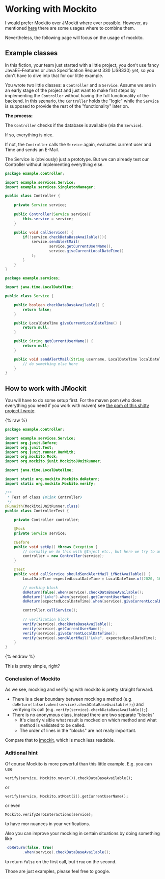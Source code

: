 # Working with Mockito

I would prefer Mockito over JMockit where ever possible. 
However, as mentioned [here](junitAndMockitoAndJmockit.md) there are some usages where to combine them.  

Nevertheless, the following page will focus on the usage of mockito.


## Example classes

In this fiction, your team just started with a little project, you don't use fancy JavaEE-Features or Java Specification 
Request 330 (JSR330) yet, so you don't have to dive into that for our little example.

You wrote two little classes: a `Controller` and a `Service`. Assume we are in an early stage of the project and just want
to make first steps by implementing the `Controller` without having the full functionality of the backend. In this
szenario, the `Controller` holds the "logic" while the `Service` is supposed to provide the rest of the "functionality"
later on.

**The process:**

The `Controller` checks if the database is available (via the `Service`).

If so, everything is nice.

If not, the `Controller` calls the `Service` again, evaluates current user and Time and sends an E-Mail.

The Service is (obviously) just a prototype. But we can already test our Controller without implementing everything
else.

```java
package example.controller;

import example.services.Service;
import example.services.SingletonManager;

public class Controller {
    
    private Service service;
    
    public Controller(Service service){
        this.service = service;
    }
    
    public void callService() {
        if(!service.checkDataBaseAvailable()){
            service.sendAlertMail(
                    service.getCurrentUserName(),
                    service.giveCurrentLocalDateTime()
            );
        }
    }
}
```

```java
package example.services;

import java.time.LocalDateTime;

public class Service {

    public boolean checkDataBaseAvailable() {
        return false;
    }

    public LocalDateTime giveCurrentLocalDateTime() {
        return null;
    }

    public String getCurrentUserName() {
        return null;
    }

    public void sendAlertMail(String username, LocalDateTime localDateTime) {
        // do something else here
    }
}

```

## How to work with JMockit

You will have to do some setup first. For the maven pom (who does everything you need if you work with maven) see
[the pom of this shitty project I wrote](https://github.com/MarkUgarov/TestProjectToTest/blob/master/pom.xml).

{% raw %}
```java
package example.controller;

import example.services.Service;
import org.junit.Before;
import org.junit.Test;
import org.junit.runner.RunWith;
import org.mockito.Mock;
import org.mockito.junit.MockitoJUnitRunner;

import java.time.LocalDateTime;

import static org.mockito.Mockito.doReturn;
import static org.mockito.Mockito.verify;

/**
 * Test of class {@link Controller}
 */
@RunWith(MockitoJUnitRunner.class)
public class ControllerTest {

    private Controller controller;

    @Mock
    private Service service;

    @Before
    public void setUp() throws Exception {
        // normally we do this with @Inject etc., but here we try to avoid complexity
        controller = new Controller(service);
    }

    @Test
    public void callService_shouldSendAlertMail_ifNotAvailable() {
        LocalDateTime expectedLocalDateTime = LocalDateTime.of(2020, 10, 15, 17, 30, 0);

        // mocking block
        doReturn(false).when(service).checkDataBaseAvailable();
        doReturn("Luke").when(service).getCurrentUserName();
        doReturn(expectedLocalDateTime).when(service).giveCurrentLocalDateTime();

        controller.callService();
        
        // verification block
        verify(service).checkDataBaseAvailable();
        verify(service).getCurrentUserName();
        verify(service).giveCurrentLocalDateTime();
        verify(service).sendAlertMail("Luke", expectedLocalDateTime);
    }
}
```
{% endraw %}

This is pretty simple, right?

### Conclusion of Mockito

As we see, mocking and verifying with mockito is pretty straight forward.

- There is a clear boundary between mocking a method (e.g.  `doReturn(false).when(service).checkDataBaseAvailable();`) and verifying its call (e.g. `verify(service).checkDataBaseAvailable();`).
- There is no anonymous class, instead there are two separate "blocks"
  - It's clearly visible what result is mocked on which method and what method is validated to be called.  
  - The order of lines in the "blocks" are not really important.
  

Compare that to [jmockit](jmockit.md), which is much less readable. 

### Aditional hint

Of course Mockito is more powerful than this little example. E.g. you can use 

`verify(service, Mockito.never()).checkDataBaseAvailable();`

or

`verify(service, Mockito.atMost(2)).getCurrentUserName();`

or even

`Mockito.verifyZeroInteractions(service);`
 
to have mor nuances in your verifications. 

Also you can improve your mocking in certain situations by doing something like 

```java
 doReturn(false, true)
        .when(service).checkDataBaseAvailable();
```
to return `false` on the first call, but `true` on the second. 

Those are just examples, please feel free to google. 

